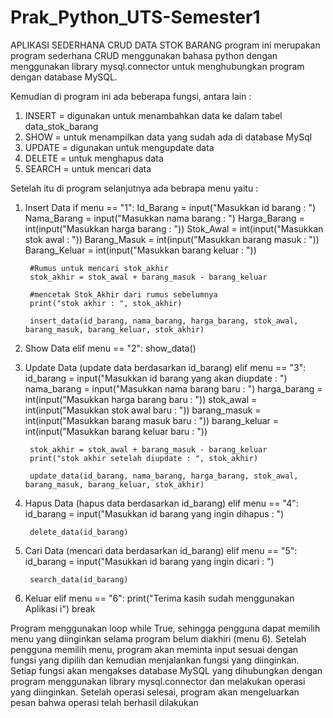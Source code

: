 # Prak_Python_UTS-Semester1

APLIKASI SEDERHANA CRUD DATA STOK BARANG
program ini merupakan program sederhana CRUD menggunakan bahasa python dengan menggunakan library mysql.connector untuk menghubungkan program dengan database MySQL.

Kemudian di program ini ada beberapa fungsi, antara lain :

1. INSERT = digunakan untuk menambahkan data ke dalam tabel data_stok_barang
2. SHOW = untuk menampilkan data yang sudah ada di database MySql
3. UPDATE = digunakan untuk mengupdate data
4. DELETE = untuk menghapus data
5. SEARCH = untuk mencari data

Setelah itu di program selanjutnya ada bebrapa menu yaitu :
1. Insert Data
if menu == "1":
        Id_Barang = input("Masukkan id barang : ")
        Nama_Barang = input("Masukkan nama barang : ")
        Harga_Barang = int(input("Masukkan harga barang : "))
        Stok_Awal = int(input("Masukkan stok awal : "))
        Barang_Masuk = int(input("Masukkan barang masuk : "))
        Barang_Keluar = int(input("Masukkan barang keluar : "))
        
        #Rumus untuk mencari stok_akhir
        stok_akhir = stok_awal + barang_masuk - barang_keluar
        
        #mencetak Stok_Akhir dari rumus sebelumnya
        print("stok akhir : ", stok_akhir)
        
        insert_data(id_barang, nama_barang, harga_barang, stok_awal, barang_masuk, barang_keluar, stok_akhir)
        
2. Show Data
elif menu == "2":
        show_data()
        
3. Update Data (update data berdasarkan id_barang)
 elif menu == "3":
        id_barang = input("Masukkan id barang yang akan diupdate : ")
        nama_barang = input("Masukkan nama barang baru : ")
        harga_barang = int(input("Masukkan harga barang baru : "))
        stok_awal = int(input("Masukkan stok awal baru : "))
        barang_masuk = int(input("Masukkan barang masuk baru : "))
        barang_keluar = int(input("Masukkan barang keluar baru : "))
        
        stok_akhir = stok_awal + barang_masuk - barang_keluar
        print("stok akhir setelah diupdate : ", stok_akhir)
        
        update_data(id_barang, nama_barang, harga_barang, stok_awal, barang_masuk, barang_keluar, stok_akhir)
        
4. Hapus Data (hapus data berdasarkan id_barang)
elif menu == "4":
        id_barang = input("Masukkan id barang yang ingin dihapus : ")
        
        delete_data(id_barang)
        
5. Cari Data (mencari data berdasarkan id_barang)
elif menu == "5":
        id_barang = input("Masukkan id barang yang ingin dicari : ")
        
        search_data(id_barang)
        
6. Keluar
 elif menu == "6":
        print("Terima kasih sudah menggunakan Aplikasi i")
        break

Program menggunakan loop while True, sehingga pengguna dapat memilih menu yang diinginkan selama program belum diakhiri (menu 6). Setelah pengguna memilih menu, program akan meminta input sesuai dengan fungsi yang dipilih dan kemudian menjalankan fungsi yang diinginkan. Setiap fungsi akan mengakses database MySQL yang dihubungkan dengan program menggunakan library mysql.connector dan melakukan operasi yang diinginkan. Setelah operasi selesai, program akan mengeluarkan pesan bahwa operasi telah berhasil dilakukan

